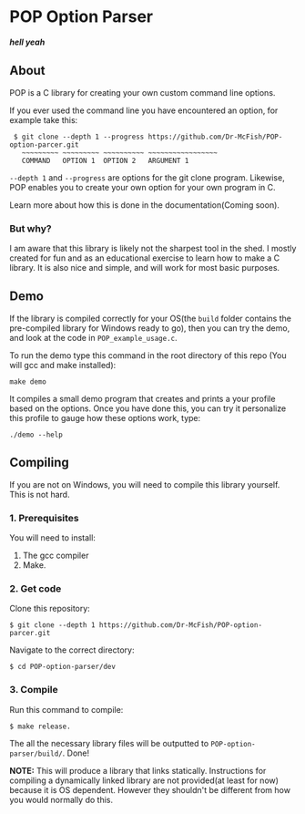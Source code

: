 # POP Option Parser

<!-- insert cool logo -->
***hell yeah***

## About

POP is a C library for creating your own custom command line options.

If you ever used the command line you have encountered an option, for example take this:

```
 $ git clone --depth 1 --progress https://github.com/Dr-McFish/POP-option-parcer.git
   ~~~~~~~~~ ~~~~~~~~~ ~~~~~~~~~~ ~~~~~~~~~~~~~~~~~  
   COMMAND   OPTION 1  OPTION 2	  ARGUMENT 1
```

`--depth 1` and `--progress` are options for the git clone program. Likewise, POP enables you to create your own option for your own program in C.

Learn more about how this is done in the documentation(Coming soon).

### But why?

I am aware that this library is likely not the sharpest tool in the shed. I mostly created for fun and as an educational exercise to learn how to make a C library. It is also nice and simple, and will work for most basic purposes.

## Demo

If the library is compiled correctly for your OS(the `build` folder contains the pre-compiled library for Windows ready to go), then you can try the demo, and look at the code in `POP_example_usage.c`.

To run the demo type this command in the root directory of this repo (You will gcc and make installed):

	make demo

It compiles a small demo program that creates and prints a your profile based on the options. Once you have done this, you can try it personalize this profile to gauge how these options work, type:

	./demo --help

## Compiling

If you are not on Windows, you will need to compile this library yourself. This is not hard.

### 1. Prerequisites

You will need to install:
 1. The gcc compiler
 2. Make.

### 2. Get code

Clone this repository:
```
$ git clone --depth 1 https://github.com/Dr-McFish/POP-option-parcer.git
```
Navigate to the correct directory:
```
$ cd POP-option-parser/dev
```

### 3. Compile

Run this command to compile:

	$ make release.

The all the necessary library files will be outputted to `POP-option-parser/build/`.
Done!

**NOTE:** This will produce a library that links statically. Instructions for compiling a dynamically linked library are not provided(at least for now) because it is OS dependent. However they shouldn't be different from how you would normally do this.
